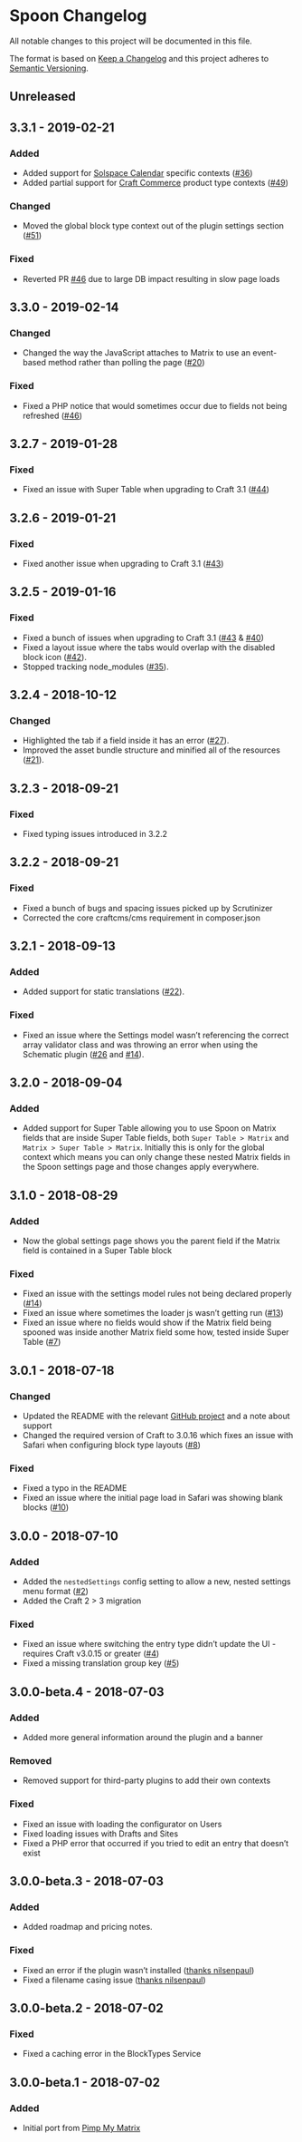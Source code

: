 # Spoon Changelog

All notable changes to this project will be documented in this file.

The format is based on [Keep a Changelog](http://keepachangelog.com/) and this project adheres to [Semantic Versioning](http://semver.org/).


## Unreleased


## 3.3.1 - 2019-02-21

### Added
- Added support for [Solspace Calendar](https://solspace.com/craft/calendar/) specific contexts ([#36](https://github.com/angell-co/Spoon/issues/36))
- Added partial support for [Craft Commerce](https://craftcms.com/commerce) product type contexts ([#49](https://github.com/angell-co/Spoon/issues/49))

### Changed
- Moved the global block type context out of the plugin settings section ([#51](https://github.com/angell-co/Spoon/issues/51))

### Fixed
- Reverted PR [#46](https://github.com/angell-co/Spoon/pull/46) due to large DB impact resulting in slow page loads


## 3.3.0 - 2019-02-14

### Changed
- Changed the way the JavaScript attaches to Matrix to use an event-based method rather than polling the page ([#20](https://github.com/angell-co/Spoon/issues/20))

### Fixed
- Fixed a PHP notice that would sometimes occur due to fields not being refreshed ([#46](https://github.com/angell-co/Spoon/pull/46))


## 3.2.7 - 2019-01-28

### Fixed
- Fixed an issue with Super Table when upgrading to Craft 3.1 ([#44](https://github.com/angell-co/Spoon/issues/44))


## 3.2.6 - 2019-01-21

### Fixed
- Fixed another issue when upgrading to Craft 3.1 ([#43](https://github.com/angell-co/Spoon/issues/43))


## 3.2.5 - 2019-01-16

### Fixed
- Fixed a bunch of issues when upgrading to Craft 3.1 ([#43](https://github.com/angell-co/Spoon/issues/43) & [#40](https://github.com/angell-co/Spoon/issues/40))
- Fixed a layout issue where the tabs would overlap with the disabled block icon ([#42](https://github.com/angell-co/Spoon/issues/42)).
- Stopped tracking node_modules ([#35](https://github.com/angell-co/Spoon/issues/35)).


## 3.2.4 - 2018-10-12

### Changed
- Highlighted the tab if a field inside it has an error ([#27](https://github.com/angell-co/Spoon/issues/27)).
- Improved the asset bundle structure and minified all of the resources ([#21](https://github.com/angell-co/Spoon/issues/21)).


## 3.2.3 - 2018-09-21

### Fixed
- Fixed typing issues introduced in 3.2.2


## 3.2.2 - 2018-09-21

### Fixed
- Fixed a bunch of bugs and spacing issues picked up by Scrutinizer
- Corrected the core craftcms/cms requirement in composer.json


## 3.2.1 - 2018-09-13

### Added
- Added support for static translations ([#22](https://github.com/angell-co/Spoon/issues/22)).

### Fixed
- Fixed an issue where the Settings model wasn’t referencing the correct array validator class and was throwing an error when using the Schematic plugin ([#26](https://github.com/angell-co/Spoon/pull/26) and [#14](https://github.com/angell-co/Spoon/pull/14)).


## 3.2.0 - 2018-09-04

### Added
- Added support for Super Table allowing you to use Spoon on Matrix fields that are inside Super Table fields, both `Super Table > Matrix` and `Matrix > Super Table > Matrix`. Initially this is only for the global context which means you can only change these nested Matrix fields in the Spoon settings page and those changes apply everywhere.  


## 3.1.0 - 2018-08-29

### Added
- Now the global settings page shows you the parent field if the Matrix field is contained in a Super Table block

### Fixed
- Fixed an issue with the settings model rules not being declared properly ([#14](https://github.com/angell-co/Spoon/pull/14))
- Fixed an issue where sometimes the loader js wasn’t getting run ([#13](https://github.com/angell-co/Spoon/issues/13))
- Fixed an issue where no fields would show if the Matrix field being spooned was inside another Matrix field some how, tested inside Super Table ([#7](https://github.com/angell-co/Spoon/issues/7))


## 3.0.1 - 2018-07-18

### Changed
- Updated the README with the relevant [GitHub project](https://github.com/angell-co/Spoon/projects/2) and a note about support
- Changed the required version of Craft to 3.0.16 which fixes an issue with Safari when configuring block type layouts ([#8](https://github.com/angell-co/Spoon/issues/8)) 

### Fixed
- Fixed a typo in the README
- Fixed an issue where the initial page load in Safari was showing blank blocks ([#10](https://github.com/angell-co/Spoon/issues/10))


## 3.0.0 - 2018-07-10

### Added
- Added the `nestedSettings` config setting to allow a new, nested settings menu format ([#2](https://github.com/angell-co/Spoon/issues/2))
- Added the Craft 2 > 3 migration 

### Fixed
- Fixed an issue where switching the entry type didn’t update the UI - requires Craft v3.0.15 or greater ([#4](https://github.com/angell-co/Spoon/issues/4))
- Fixed a missing translation group key ([#5](https://github.com/angell-co/Spoon/issues/5))


## 3.0.0-beta.4 - 2018-07-03

### Added
- Added more general information around the plugin and a banner

### Removed
- Removed support for third-party plugins to add their own contexts

### Fixed
- Fixed an issue with loading the configurator on Users
- Fixed loading issues with Drafts and Sites
- Fixed a PHP error that occurred if you tried to edit an entry that doesn’t exist


## 3.0.0-beta.3 - 2018-07-03

### Added
- Added roadmap and pricing notes.

### Fixed
- Fixed an error if the plugin wasn’t installed ([thanks nilsenpaul](https://github.com/angell-co/Spoon/commit/2b364750f081484377c89b9af38d34fa7055412d))
- Fixed a filename casing issue ([thanks nilsenpaul](https://github.com/angell-co/Spoon/commit/03d377cf99ad2e6f7c7250d4c7af401d502a2675))


## 3.0.0-beta.2 - 2018-07-02

### Fixed
- Fixed a caching error in the BlockTypes Service


## 3.0.0-beta.1 - 2018-07-02

### Added 
- Initial port from [Pimp My Matrix](https://github.com/angell-co/Pimp-My-Matrix/tree/master/pimpmymatrix)

